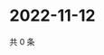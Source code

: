 # 2022-11-12

共 0 条

<!-- BEGIN WEIBO -->
<!-- 最后更新时间 Sat Nov 12 2022 13:07:24 GMT+0800 (China Standard Time) -->

<!-- END WEIBO -->
